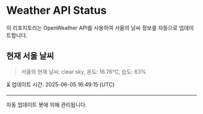 
# Weather API Status

이 리포지토리는 OpenWeather API를 사용하여 서울의 날씨 정보를 자동으로 업데이트합니다.

## 현재 서울 날씨
> 서울의 현재 날씨: clear sky, 온도: 16.76°C, 습도: 63%

⏳ 업데이트 시간: 2025-06-05 16:49:15 (UTC)

---
자동 업데이트 봇에 의해 관리됩니다.
